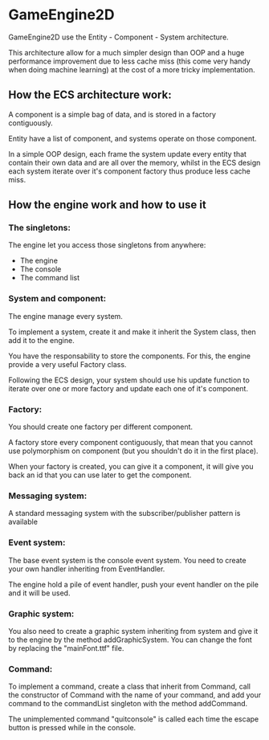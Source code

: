 # GameEngine2D
GameEngine2D use the Entity - Component - System architecture.

This architecture allow for a much simpler design than OOP and a huge performance improvement due to less cache miss (this come very handy when doing machine learning) at the cost of a more tricky implementation.


## How the ECS architecture work:
A component is a simple bag of data, and is stored in a factory contiguously.

Entity have a list of component, and systems operate on those component.

In a simple OOP design, each frame the system update every entity that contain their own data and are all over the memory, whilst in the ECS design each system iterate over it's component factory thus produce less cache miss.


## How the engine work and how to use it

### The singletons:
The engine let you access those singletons from anywhere:

* The engine
* The console
* The command list

### System and component:
The engine manage every system.

To implement a system, create it and make it inherit the System class, then add it to the engine.

You have the responsability to store the components. For this, the engine provide a very useful Factory class.

Following the ECS design, your system should use his update function to iterate over one or more factory and update each one of it's component.

### Factory:
You should create one factory per different component.

A factory store every component contiguously, that mean that you cannot use polymorphism on component (but you shouldn't do it in the first place).

When your factory is created, you can give it a component, it will give you back an id that you can use later to get the component.

### Messaging system:
A standard messaging system with the subscriber/publisher pattern is available

### Event system:
The base event system is the console event system.
You need to create your own handler inheriting from EventHandler.

The engine hold a pile of event handler, push your event handler on the pile and it will be used.


### Graphic system:
You also need to create a graphic system inheriting from system and give it to the engine by the method addGraphicSystem.
You can change the font by replacing the "mainFont.ttf" file.

### Command:
To implement a command, create a class that inherit from Command, call the constructor of Command with the name of your command, and add your command to the commandList singleton with the method addCommand.

The unimplemented command "quitconsole" is called each time the escape button is pressed while in the console.
